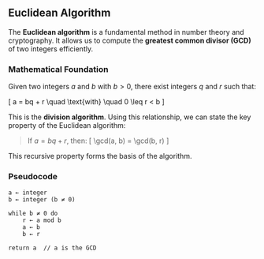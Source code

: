 ## Euclidean Algorithm

The **Euclidean algorithm** is a fundamental method in number theory and cryptography. It allows us to compute the **greatest common divisor (GCD)** of two integers efficiently.

### Mathematical Foundation

Given two integers $a$ and $b$ with $b > 0$, there exist integers $q$ and $r$ such that:

\[
a = bq + r \quad \text{with} \quad 0 \leq r < b
\]

This is the **division algorithm**. Using this relationship, we can state the key property of the Euclidean algorithm:

> If $a = bq + r$, then:
> \[
> \gcd(a, b) = \gcd(b, r)
> \]

This recursive property forms the basis of the algorithm.

### Pseudocode

```pseudo
a ← integer
b ← integer (b ≠ 0)

while b ≠ 0 do
    r ← a mod b
    a ← b
    b ← r

return a  // a is the GCD
```

